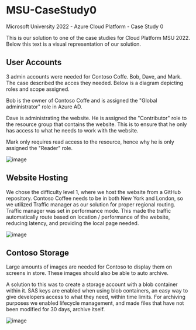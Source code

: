 # MSU-CaseStudy0
Microsoft University 2022 - Azure Cloud Platform - Case Study 0

This is our solution to one of the case studies for Cloud Platform MSU 2022. Below this text is a visual representation of our solution. 

## User Accounts
3 admin accounts were needed for Contoso Coffe. Bob, Dave, and Mark. The case described the acces they needed. Below is a diagram depicting roles and scope assigned. 

Bob is the owner of Contoso Coffe and is assigned the "Global administrator" role in Azure AD. 

Dave is administrating the website. He is assigned the "Contributor" role to the resource group that contains the website. This is to ensure that he only has access to what he needs to work with the website. 

Mark only requires read access to the resource, hence why he is only assigned the "Reader" role. 

![image](https://user-images.githubusercontent.com/105489708/190192834-771e9cfc-3e54-44e3-a6a5-dc3b61acf19d.png)


## Website Hosting
We chose the difficulty level 1, where we host the website from a GitHub repository. Contoso Coffee needs to be in both New York and London, so we utilized Traffic manager as our solution for proper regional routing. Traffic manager was set in performance mode. This made the traffic automatically route based on location / performance of the website, reducing latency, and providing the local page needed. 

![image](https://user-images.githubusercontent.com/105489708/190180360-df9dcee8-3ad7-430e-aad0-43256a9a3621.png)



## Contoso Storage 

Large amounts of images are needed for Contoso to display them on screens in store. These images should also be able to auto archive. 

A solution to this was to create a storage account with a blob container within it. 
SAS keys are enabled when using blob containers, an easy way to give developers access to what they need, within time limits. 
For archiving purposes we enabled lifecycle management, and made files that have not been modified for 30 days, archive itself. 

![image](https://user-images.githubusercontent.com/105489708/190183732-cb93f8f6-0556-4158-b902-09fc7479b90f.png)
